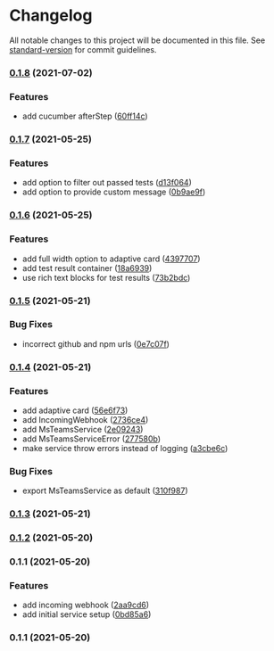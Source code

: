 # Changelog

All notable changes to this project will be documented in this file. See [standard-version](https://github.com/conventional-changelog/standard-version) for commit guidelines.

### [0.1.8](https://github.com/marcelblijleven/wdio-ms-teams-service/compare/v0.1.7...v0.1.8) (2021-07-02)


### Features

* add cucumber afterStep ([60ff14c](https://github.com/marcelblijleven/wdio-ms-teams-service/commit/60ff14ce16085ffa6919b03894e80ba91a72d761))

### [0.1.7](https://github.com/marcelblijleven/wdio-ms-teams-service/compare/v0.1.6...v0.1.7) (2021-05-25)


### Features

* add option to filter out passed tests ([d13f064](https://github.com/marcelblijleven/wdio-ms-teams-service/commit/d13f064c750913a91fcc5b6bc30a4bee0af4ae0c))
* add option to provide custom message ([0b9ae9f](https://github.com/marcelblijleven/wdio-ms-teams-service/commit/0b9ae9f7e8f700156176411ecbd8fe99730dcae9))

### [0.1.6](https://github.com/marcelblijleven/wdio-ms-teams-service/compare/v0.1.5...v0.1.6) (2021-05-25)


### Features

* add full width option to adaptive card ([4397707](https://github.com/marcelblijleven/wdio-ms-teams-service/commit/43977078a2c6e5245d62f44166b0de74447c927b))
* add test result container ([18a6939](https://github.com/marcelblijleven/wdio-ms-teams-service/commit/18a6939e917f8fac7e3a3b35652fc09b6e9176cf))
* use rich text blocks for test results ([73b2bdc](https://github.com/marcelblijleven/wdio-ms-teams-service/commit/73b2bdc13b5dbcfc78c75fe540025470a63cbb15))

### [0.1.5](https://github.com/marcelblijleven/wdio-ms-teams-service/compare/v0.1.4...v0.1.5) (2021-05-21)


### Bug Fixes

* incorrect github and npm urls ([0e7c07f](https://github.com/marcelblijleven/wdio-ms-teams-service/commit/0e7c07f17cbe8016f1654add369fe013b492568d))

### [0.1.4](https://github.com/marcelblijleven/wdio-ms-teams-reporter/compare/v0.1.3...v0.1.4) (2021-05-21)


### Features

* add adaptive card ([56e6f73](https://github.com/marcelblijleven/wdio-ms-teams-reporter/commit/56e6f738edda22bcc5b47a510f8ceedcf306e3ad))
* add IncomingWebhook ([2736ce4](https://github.com/marcelblijleven/wdio-ms-teams-reporter/commit/2736ce4007497948da8ff4dca0bce65cca7c9ca3))
* add MsTeamsService ([2e09243](https://github.com/marcelblijleven/wdio-ms-teams-reporter/commit/2e0924318c51d2ca0e17b4872ed5cf4ea2cf5828))
* add MsTeamsServiceError ([277580b](https://github.com/marcelblijleven/wdio-ms-teams-reporter/commit/277580bee4ad448131adae942775721eb8c708e6))
* make service throw errors instead of logging ([a3cbe6c](https://github.com/marcelblijleven/wdio-ms-teams-reporter/commit/a3cbe6cf31fe0e59f22acb4ab6f05451f846b4c6))


### Bug Fixes

* export MsTeamsService as default ([310f987](https://github.com/marcelblijleven/wdio-ms-teams-reporter/commit/310f9870e7bff5d0facfc25383db3fedb5786c11))

### [0.1.3](https://github.com/marcelblijleven/wdio-ms-teams-reporter/compare/v0.1.2...v0.1.3) (2021-05-21)

### [0.1.2](https://github.com/marcelblijleven/wdio-ms-teams-reporter/compare/v0.1.1...v0.1.2) (2021-05-20)

### 0.1.1 (2021-05-20)


### Features

* add incoming webhook ([2aa9cd6](https://github.com/marcelblijleven/wdio-ms-teams-reporter/commit/2aa9cd6d1de68afbc693da4ce1712e8a045a9082))
* add initial service setup ([0bd85a6](https://github.com/marcelblijleven/wdio-ms-teams-reporter/commit/0bd85a67c43f65e01a04760938330f171e7b8f76))

### 0.1.1 (2021-05-20)
